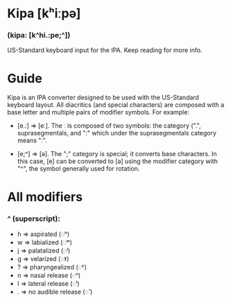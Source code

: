# Kipa [kʰiːpə]
### (kipa: [k^hi.:pe;^])

US-Standard keyboard input for the IPA. Keep reading for more info.

# Guide

Kipa is an IPA converter designed to be used with the US-Standard keyboard layout. 
All diacritics (and special characters) are composed with a base letter and multiple pairs of modifier symbols. For example:

- [e.:] => [eː]. The ː is composed of two symbols: the category (".", suprasegmentals, and ":" which under the suprasegmentals category means "ː".

- [e;^] => [ə]. The ";" category is special; it converts base characters. In this case, [e] can be converted to [ə] using the modifier category with "^", the symbol generally used for rotation.


# All modifiers

### ^ (superscript):
- h => aspirated (◌ʰ)
- w => labialized (◌ʷ)
- j => palatalized (◌ʲ)
- g => velarized (◌ˠ)
- ? => pharyngealized (◌ˤ)
- n => nasal release (◌ⁿ)
- l => lateral release (◌ˡ)
- . => no audible release (◌˺)
